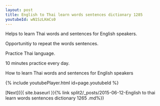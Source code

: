 ```yaml
---
layout: post
title: English to Thai learn words sentences dictionary 1285 
youtubeId: wN1SzLKmCs0
---
```

 
 
Helps to learn Thai words and sentences for English speakers.

Opportunitiy to repeat the words sentences. 

Practice Thai language. 
 
10 minutes practice every day. 
 
How to learn Thai words and sentences for English speakers 
 
{% include youtubePlayer.html id=page.youtubeId %}
 
 
[Next]({{ site.baseurl }}{% link  split2/_posts/2015-06-12-English to thai learn words sentences dictionary 1265 .md%})
 
